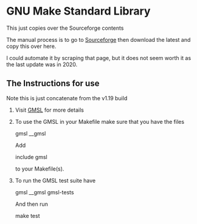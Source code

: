 # GNU Make Standard Library

This just copies over the Sourceforge contents

The manual process is to go to
[Sourceforge](https://sourceforge.net/projects/gmsl/)
then download the latest and copy this over here.

I could automate it by scraping that page, but it does not seem worth it as the
last update was in 2020.

## The Instructions for use

Note this is just concatenate from the v1.19 build

1. Visit [GMSL](http://gmsl.sf.net) for more details

2. To use the GMSL in your Makefile make sure that you have the files

   gmsl
   __gmsl

   Add 

   include gmsl

   to your Makefile(s).

3. To run the GMSL test suite have 

   gmsl
   __gmsl
   gmsl-tests

   And then run

   make test
